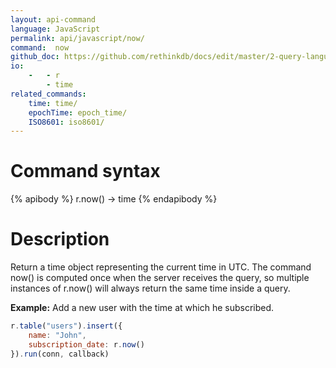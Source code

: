 ```yaml
---
layout: api-command 
language: JavaScript
permalink: api/javascript/now/
command:  now
github_doc: https://github.com/rethinkdb/docs/edit/master/2-query-language/api/javascript/dates-and-times/now.md
io:
    -   - r
        - time
related_commands:
    time: time/
    epochTime: epoch_time/
    ISO8601: iso8601/
---
```


# Command syntax #

{% apibody %}
r.now() &rarr; time
{% endapibody %}

# Description #

Return a time object representing the current time in UTC. The command now() is computed once when the server receives the query, so multiple instances of r.now() will always return the same time inside a query.

__Example:__ Add a new user with the time at which he subscribed.

```js
r.table("users").insert({
    name: "John",
    subscription_date: r.now()
}).run(conn, callback)
```

